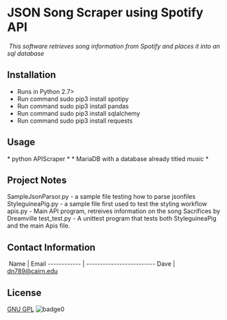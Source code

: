 # JSON Song Scraper using Spotify API
​
*This software retrieves song information from Spotify and places it into an sql database*
​
​
## Installation
* Runs in Python 2.7>
* Run command sudo pip3 install spotipy
* Run command sudo pip3 install pandas
* Run command sudo pip3 install sqlalchemy
* Run command sudo pip3 install requests
​
​
## Usage
\* python APIScraper \*
\* MariaDB with a database already titled *music* \*
​
​
## Project Notes
SampleJsonParsor.py - a sample file testing how to parse jsonfiles 
StyleguineaPig.py - a sample file first used to test the styling workflow
apis.py - Main API program, retreives information on the song Sacrifices by Dreamville
test_test.py - A unittest program that tests both StyleguineaPig and the main Apis file.
​
​
## Contact Information
​
Name         | Email
------------ | -------------------------
Dave       | dn789@cairn.edu
​
​
## License
[GNU GPL](license)
![badge0](https://img.shields.io/static/v1?label=<License>&message=GNU>&color=<BLUE>)